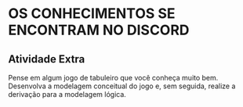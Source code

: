 # OS CONHECIMENTOS SE ENCONTRAM NO DISCORD


## Atividade Extra

Pense em algum jogo de tabuleiro que você conheça muito bem. Desenvolva a modelagem conceitual do jogo e, sem seguida, realize a derivação para a modelagem lógica.

